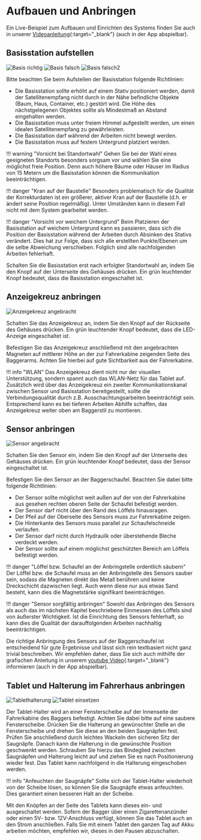 # Aufbauen und Anbringen

Ein Live-Beispiel zum Aufbauen und Einrichten des Systems finden Sie auch in unserer [Videoanleitung](https://www.youtube.com/watch?v=dZmhDPmHHl0){:target="_blank"} (auch in der App abspielbar).

## Basisstation aufstellen
![Basis richtig](base_correct.png)
![Basis falsch](base_wrong.png)
![Basis falsch2](base_wrong2.png)

Bitte beachten Sie beim Aufstellen der Basisstation folgende Richtlinien:

* Die Basisstation sollte erhöht auf einem Stativ positioniert werden, damit der Satellitenempfang nicht durch in der Nähe befindliche Objekte (Baum, Haus, Container, etc.) gestört wird. Die Höhe des nächstgelegenen Objektes sollte als Mindestmaß an Abstand eingehalten werden.
* Die Basisstation muss unter freiem Himmel aufgestellt werden, um einen idealen Satellitenempfang zu gewährleisten.
* Die Basisstation darf während der Arbeiten nicht bewegt werden.
* Die Basisstation muss auf festem Untergrund platziert werden.

!!! warning "Vorsicht bei Standortwahl"
    Gehen Sie bei der Wahl eines geeigneten Standorts besonders sorgsam vor und wählen Sie eine möglichst freie Position. Denn auch höhere Bäume oder Häuser im Radius von 15 Metern um die Basisstation können die Kommunikation beeinträchtigen. 

!!! danger "Kran auf der Baustelle"
    Besonders problematisch für die Qualität der Korrekturdaten ist ein größerer, aktiver Kran auf der Baustelle (d.h. er ändert seine Position regelmäßig). Unter Umständen kann in diesem Fall nicht mit dem System gearbeitet werden.

!!! danger "Vorsicht vor weichem Untergrund"
    Beim Platzieren der Basisstation auf weichem Untergrund kann es passieren, dass sich die Position der Basisstation während der Arbeiten durch Absinken des Stativs verändert. Dies hat zur Folge, dass sich alle erstellten Punkte/Ebenen um die selbe Abweichung verschieben. Folglich sind alle nachfolgenden Arbeiten fehlerhaft.

Schalten Sie die Basisstation erst nach erfolgter Standortwahl an, indem Sie den Knopf auf der Unterseite des Gehäuses drücken. Ein grün leuchtender Knopf bedeutet, dass die Basisstation eingeschaltet ist.


## Anzeigekreuz anbringen
![Anzeigekreuz angebracht](AnzeigeLED_auf_Bagger.png)

Schalten Sie das Anzeigekreuz an, indem Sie den Knopf auf der Rückseite des Gehäuses drücken. Ein grün leuchtender Knopf bedeutet, dass die LED-Anzeige eingeschaltet ist.

Befestigen Sie das Anzeigekreuz anschließend mit den angebrachten Magneten auf mittlerer Höhe an der zur Fahrerkabine zeigenden Seite des Baggerarms. Achten Sie hierbei auf gute Sichtbarkeit aus der Fahrerkabine. 

!!! info "WLAN"
    Das Anzeigekreuz dient nicht nur der visuellen Unterstützung, sondern spannt auch das WLAN-Netz für das Tablet auf. Zusätzlich wird über das Anzeigekreuz ein zweiter Kommunikationskanal zwischen Sensor und Basisstation bereitgestellt, sollte die Verbindungsqualität durch z.B. Ausschachtungsarbeiten beeinträchtigt sein. Entsprechend kann es bei tieferen Arbeiten Abhilfe schaffen, das Anzeigekreuz weiter oben am Baggerstil zu montieren. 


## Sensor anbringen
![Sensor angebracht](Sensor_auf_Schaufel.png)

Schalten Sie den Sensor ein, indem Sie den Knopf auf der Unterseite des Gehäuses drücken. Ein grün leuchtender Knopf bedeutet, dass der Sensor eingeschaltet ist.

Befestigen Sie den Sensor an der Baggerschaufel. Beachten Sie dabei bitte folgende Richtlinien:

* Der Sensor sollte möglichst weit außen auf der von der Fahrerkabine aus gesehen rechten oberen Seite der Schaufel befestigt werden.
* Der Sensor darf nicht über den Rand des Löffels hinausragen.
* Der Pfeil auf der Oberseite des Sensors muss zur Fahrerkabine zeigen.
* Die Hinterkante des Sensors muss parallel zur Schaufelschneide verlaufen.
* Der Sensor darf nicht durch Hydraulik oder überstehende Bleche verdeckt werden.
* Der Sensor sollte auf einem möglichst geschützten Bereich am Löffels befestigt werden.

!!! danger "Löffel bzw. Schaufel an der Anbringstelle ordentlich säubern"
    Der Löffel bzw. die Schaufel muss an der Anbringstelle des Sensors sauber sein, sodass die Magneten direkt das Metall berühren und keine Dreckschicht dazwischen liegt. Auch wenn diese nur aus etwas Sand besteht, kann dies die Magnetstärke signifikant beeinträchtigen. 

!!! danger "Sensor sorgfältig anbringen"
    Sowohl das Anbringen des Sensors als auch das im nächsten Kapitel beschriebene Einmessen des Löffels sind von äußerster Wichtigkeit. Ist die Einrichtung des Sensors fehlerhaft, so kann dies die Qualität der darauffolgenden Arbeiten nachhaltig beeinträchtigen.

Die richtige Anbringung des Sensors auf der Baggerschaufel ist entscheidend für gute Ergebnisse und lässt sich rein textbasiert nicht ganz trivial beschreiben. Wir empfehlen daher, dass Sie sich auch mithilfe der grafischen Anleitung in unserem [youtube Video](https://youtu.be/dZmhDPmHHl0?t=162){:target="_blank"} informieren (auch in der App abspielbar).

## Tablet und Halterung im Fahrerhaus anbringen
![Tablethalterung](tablet_empty.png)
![Tablet einsetzen](tablet_in.png)

Der Tablet-Halter wird an einer Fensterscheibe auf der Innenseite der Fahrerkabine des Baggers befestigt. Achten Sie dabei bitte auf eine saubere Fensterscheibe. Drücken Sie die Halterung an gewünschter Stelle an die Fensterscheibe und drehen Sie diese an den beiden Saugnäpfen fest. Prüfen Sie anschließend durch leichtes Wackeln den sicheren Sitz der Saugnäpfe. Danach kann die Halterung in die gewünschte Position geschwenkt werden. Schrauben Sie hierzu das Bindeglied zwischen Saugnäpfen und Halterung leicht auf und ziehen Sie es nach Positionierung wieder fest. Das Tablet kann nachfolgend in die Halterung eingeschoben werden.

!!! info "Anfeuchten der Saugnäpfe"
    Sollte sich der Tablet-Halter wiederholt von der Scheibe lösen, so können Sie die Saugnäpfe etwas anfeuchten. Dies garantiert einen besseren Halt an der Scheibe. 

Mit den Knöpfen an der Seite des Tablets kann dieses ein- und ausgeschaltet werden.
Sofern der Bagger über einen Zigarettenanzünder oder einen 5V- bzw. 12V-Anschluss verfügt, können Sie das Tablet auch an den Strom anschließen.
Falls Sie mit einem Tablet den ganzen Tag auf Akku arbeiten möchten, empfehlen wir, dieses in den Pausen abzuschalten.

